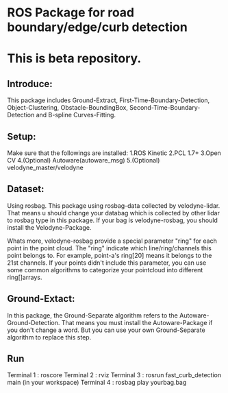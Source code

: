 # ROS Package for road boundary/edge/curb detection

# This is beta repository.

## Introduce:
  This package includes Ground-Extract, First-Time-Boundary-Detection, Object-Clustering, Obstacle-BoundingBox, Second-Time-Boundary-Detection and B-spline Curves-Fitting.
  
## Setup:
  Make sure that the followings are installed:
  1.ROS Kinetic
  2.PCL 1.7+
  3.Open CV
  4.(Optional) Autoware(autoware_msg)
  5.(Optional) velodyne_master/velodyne
  
## Dataset:
  Using rosbag.
  This package using rosbag-data collected by velodyne-lidar. That means u should change your databag which is collected by other lidar to rosbag type in this package. If your bag is velodyne-rosbag, you should install the Velodyne-Package.
    
  Whats more, velodyne-rosbag provide a special parameter "ring" for each point in the point cloud. The "ring" indicate which line/ring/channels this point belongs to. For example, point-a's ring[20] means it belongs to the 21st channels. If your points didn't include this parameter, you can use some common algorithms to categorize your pointcloud into different ring[]arrays.

## Ground-Extact:
  In this package, the Ground-Separate algorithm refers to the Autoware-Ground-Detection. That means you must install the Autoware-Package if you don't change a word. But you can use your own Ground-Separate algorithm to replace this step.
  
## Run
  Terminal 1 : roscore
  Terminal 2 : rviz
  Terminal 3 : rosrun fast_curb_detection main (in your workspace)
  Terminal 4 : rosbag play yourbag.bag
  

